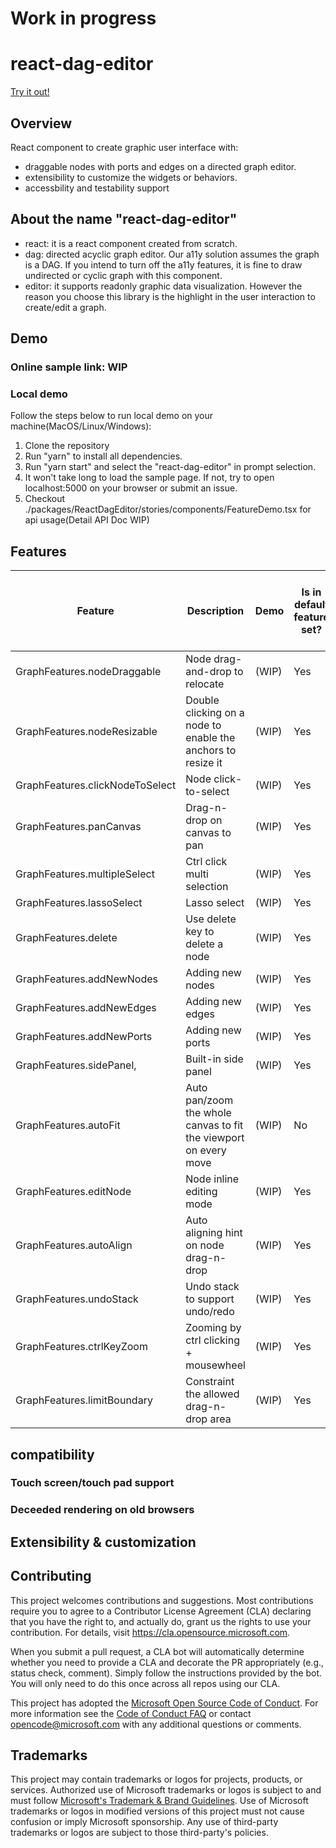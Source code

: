 # Work in progress

# react-dag-editor

[Try it out!](https://microsoft.github.io/react-dag-editor/)

## Overview

React component to create graphic user interface with:

- draggable nodes with ports and edges on a directed graph editor.
- extensibility to customize the widgets or behaviors.
- accessbility and testability support

## About the name "react-dag-editor"

- react: it is a react component created from scratch.
- dag: directed acyclic graph editor. Our a11y solution assumes the graph is a DAG. If you intend to turn off the a11y features, it is fine to draw undirected or cyclic graph with this component.
- editor: it supports readonly graphic data visualization. However the reason you choose this library is the highlight in the user interaction to create/edit a graph.

## Demo

### Online sample link: WIP

### Local demo

Follow the steps below to run local demo on your machine(MacOS/Linux/Windows):

1. Clone the repository
2. Run "yarn" to install all dependencies.
3. Run "yarn start" and select the "react-dag-editor" in prompt selection.
4. It won't take long to load the sample page. If not, try to open localhost:5000 on your browser or submit an issue.
5. Checkout ./packages/ReactDagEditor/stories/components/FeatureDemo.tsx for api usage(Detail API Doc WIP)

## Features

| Feature                         | Description                                                      | Demo  | Is in default feature set? | Is in read only mode feature set? |
| ------------------------------- | ---------------------------------------------------------------- | ----- | -------------------------- | --------------------------------- |
| GraphFeatures.nodeDraggable     | Node drag-and-drop to relocate                                   | (WIP) | Yes                        | Yes                               |
| GraphFeatures.nodeResizable     | Double clicking on a node to enable the anchors to resize it     | (WIP) | Yes                        | Yes                               |
| GraphFeatures.clickNodeToSelect | Node click-to-select                                             | (WIP) | Yes                        | Yes                               |
| GraphFeatures.panCanvas         | Drag-n-drop on canvas to pan                                     | (WIP) | Yes                        | Yes                               |
| GraphFeatures.multipleSelect    | Ctrl click multi selection                                       | (WIP) | Yes                        | Yes                               |
| GraphFeatures.lassoSelect       | Lasso select                                                     | (WIP) | Yes                        | Yes                               |
| GraphFeatures.delete            | Use delete key to delete a node                                  | (WIP) | Yes                        | No                                |
| GraphFeatures.addNewNodes       | Adding new nodes                                                 | (WIP) | Yes                        | No                                |
| GraphFeatures.addNewEdges       | Adding new edges                                                 | (WIP) | Yes                        | No                                |
| GraphFeatures.addNewPorts       | Adding new ports                                                 | (WIP) | Yes                        | No                                |
| GraphFeatures.sidePanel,        | Built-in side panel                                              | (WIP) | Yes                        | Yes                               |
| GraphFeatures.autoFit           | Auto pan/zoom the whole canvas to fit the viewport on every move | (WIP) | No                         | No                                |
| GraphFeatures.editNode          | Node inline editing mode                                         | (WIP) | Yes                        | No                                |
| GraphFeatures.autoAlign         | Auto aligning hint on node drag-n-drop                           | (WIP) | Yes                        | No                                |
| GraphFeatures.undoStack         | Undo stack to support undo/redo                                  | (WIP) | Yes                        | No                                |
| GraphFeatures.ctrlKeyZoom       | Zooming by ctrl clicking + mousewheel                            | (WIP) | Yes                        | Yes                               |
| GraphFeatures.limitBoundary     | Constraint the allowed drag-n-drop area                          | (WIP) | Yes                        | Yes                               |

## compatibility

### Touch screen/touch pad support

### Deceeded rendering on old browsers

## Extensibility & customization

## Contributing

This project welcomes contributions and suggestions. Most contributions require you to agree to a
Contributor License Agreement (CLA) declaring that you have the right to, and actually do, grant us
the rights to use your contribution. For details, visit https://cla.opensource.microsoft.com.

When you submit a pull request, a CLA bot will automatically determine whether you need to provide
a CLA and decorate the PR appropriately (e.g., status check, comment). Simply follow the instructions
provided by the bot. You will only need to do this once across all repos using our CLA.

This project has adopted the [Microsoft Open Source Code of Conduct](https://opensource.microsoft.com/codeofconduct/).
For more information see the [Code of Conduct FAQ](https://opensource.microsoft.com/codeofconduct/faq/) or
contact [opencode@microsoft.com](mailto:opencode@microsoft.com) with any additional questions or comments.

## Trademarks

This project may contain trademarks or logos for projects, products, or services. Authorized use of Microsoft
trademarks or logos is subject to and must follow
[Microsoft's Trademark & Brand Guidelines](https://www.microsoft.com/en-us/legal/intellectualproperty/trademarks/usage/general).
Use of Microsoft trademarks or logos in modified versions of this project must not cause confusion or imply Microsoft sponsorship.
Any use of third-party trademarks or logos are subject to those third-party's policies.
